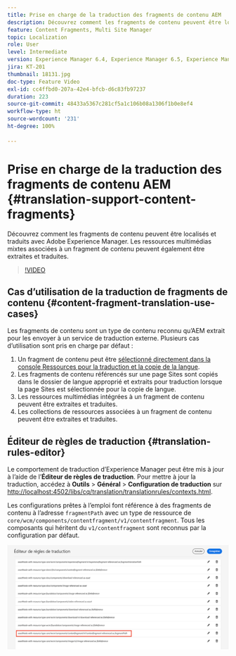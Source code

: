 ```yaml
---
title: Prise en charge de la traduction des fragments de contenu AEM
description: Découvrez comment les fragments de contenu peuvent être localisés et traduits avec Adobe Experience Manager. Les ressources multimédias mixtes associées à un fragment de contenu peuvent également être extraites et traduites.
feature: Content Fragments, Multi Site Manager
topic: Localization
role: User
level: Intermediate
version: Experience Manager 6.4, Experience Manager 6.5, Experience Manager as a Cloud Service
jira: KT-201
thumbnail: 18131.jpg
doc-type: Feature Video
exl-id: cc4ffbd0-207a-42e4-bfcb-d6c83fb97237
duration: 223
source-git-commit: 48433a5367c281cf5a1c106b08a1306f1b0e8ef4
workflow-type: ht
source-wordcount: '231'
ht-degree: 100%

---
```


# Prise en charge de la traduction des fragments de contenu AEM {#translation-support-content-fragments}

Découvrez comment les fragments de contenu peuvent être localisés et traduits avec Adobe Experience Manager. Les ressources multimédias mixtes associées à un fragment de contenu peuvent également être extraites et traduites.

>[!VIDEO](https://video.tv.adobe.com/v/3410324?quality=12&learn=on&captions=fre_fr)

## Cas d’utilisation de la traduction de fragments de contenu {#content-fragment-translation-use-cases}

Les fragments de contenu sont un type de contenu reconnu qu’AEM extrait pour les envoyer à un service de traduction externe. Plusieurs cas d’utilisation sont pris en charge par défaut :

1. Un fragment de contenu peut être [sélectionné directement dans la console Ressources pour la traduction et la copie de la langue](https://experienceleague.adobe.com/docs/experience-manager-cloud-service/content/assets/admin/translate-assets.html?lang=fr).
2. Les fragments de contenu référencés sur une page Sites sont copiés dans le dossier de langue approprié et extraits pour traduction lorsque la page Sites est sélectionnée pour la copie de langue.
3. Les ressources multimédias intégrées à un fragment de contenu peuvent être extraites et traduites.
4. Les collections de ressources associées à un fragment de contenu peuvent être extraites et traduites.

## Éditeur de règles de traduction {#translation-rules-editor}

Le comportement de traduction d’Experience Manager peut être mis à jour à l’aide de l’**Éditeur de règles de traduction**. Pour mettre à jour la traduction, accédez à **Outils** > **Général** > **Configuration de traduction** sur [http://localhost:4502/libs/cq/translation/translationrules/contexts.html](http://localhost:4502/libs/cq/translation/translationrules/contexts.html).

Les configurations prêtes à l’emploi font référence à des fragments de contenu à l’adresse `fragmentPath` avec un type de ressource de `core/wcm/components/contentfragment/v1/contentfragment`. Tous les composants qui héritent du `v1/contentfragment` sont reconnus par la configuration par défaut.

![Éditeur de règles de traduction.](assets/translation-configuration.png)
